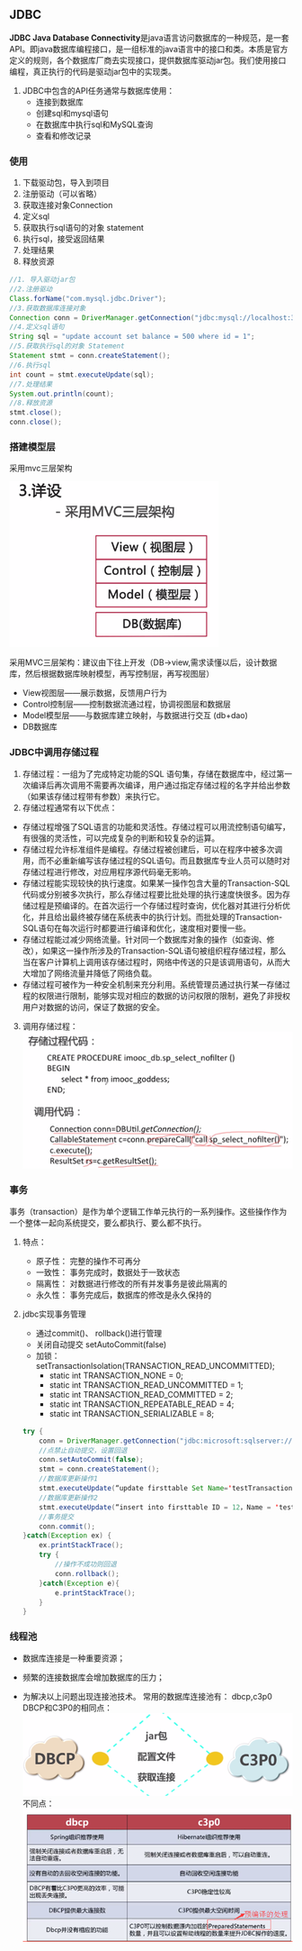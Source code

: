 ## JDBC

**JDBC Java Database Connectivity**是java语言访问数据库的一种规范，是一套API。即java数据库编程接口，是一组标准的java语言中的接口和类。本质是官方定义的规则，各个数据库厂商去实现接口，提供数据库驱动jar包。我们使用接口编程，真正执行的代码是驱动jar包中的实现类。
1. JDBC中包含的API任务通常与数据库使用：
    - 连接到数据库
    - 创建sql和mysql语句
    - 在数据库中执行sql和MySQL查询
    - 查看和修改记录
### 使用
1. 下载驱动包，导入到项目
2. 注册驱动（可以省略）
3. 获取连接对象Connection
4. 定义sql
5. 获取执行sql语句的对象 statement
6. 执行sql，接受返回结果
7. 处理结果
8. 释放资源
```java
//1. 导入驱动jar包
//2.注册驱动
Class.forName("com.mysql.jdbc.Driver");
//3.获取数据库连接对象
Connection conn = DriverManager.getConnection("jdbc:mysql://localhost:3306/db3", "root", "root");
//4.定义sql语句
String sql = "update account set balance = 500 where id = 1";
//5.获取执行sql的对象 Statement
Statement stmt = conn.createStatement();
//6.执行sql
int count = stmt.executeUpdate(sql);
//7.处理结果
System.out.println(count);
//8.释放资源
stmt.close();
conn.close();
```
### 搭建模型层
采用mvc三层架构

![avator](images/MVC三层架构.png)

采用MVC三层架构：建议由下往上开发（DB->view,需求读懂以后，设计数据库，然后根据数据库映射模型，再写控制层，再写视图层）

- View视图层——展示数据，反馈用户行为
- Control控制层——控制数据流通过程，协调视图层和数据层
- Model模型层——与数据库建立映射，与数据进行交互 (db+dao)
- DB数据库

### JDBC中调用存储过程
1. 存储过程：一组为了完成特定功能的SQL 语句集，存储在数据库中，经过第一次编译后再次调用不需要再次编译，用户通过指定存储过程的名字并给出参数（如果该存储过程带有参数）来执行它。
2. 存储过程通常有以下优点：
- 存储过程增强了SQL语言的功能和灵活性。存储过程可以用流控制语句编写，有很强的灵活性，可以完成复杂的判断和较复杂的运算。
- 存储过程允许标准组件是编程。存储过程被创建后，可以在程序中被多次调用，而不必重新编写该存储过程的SQL语句。而且数据库专业人员可以随时对存储过程进行修改，对应用程序源代码毫无影响。
- 存储过程能实现较快的执行速度。如果某一操作包含大量的Transaction-SQL代码或分别被多次执行，那么存储过程要比批处理的执行速度快很多。因为存储过程是预编译的。在首次运行一个存储过程时查询，优化器对其进行分析优化，并且给出最终被存储在系统表中的执行计划。而批处理的Transaction-SQL语句在每次运行时都要进行编译和优化，速度相对要慢一些。
- 存储过程能过减少网络流量。针对同一个数据库对象的操作（如查询、修改），如果这一操作所涉及的Transaction-SQL语句被组织程存储过程，那么当在客户计算机上调用该存储过程时，网络中传送的只是该调用语句，从而大大增加了网络流量并降低了网络负载。
- 存储过程可被作为一种安全机制来充分利用。系统管理员通过执行某一存储过程的权限进行限制，能够实现对相应的数据的访问权限的限制，避免了非授权用户对数据的访问，保证了数据的安全。

3. 调用存储过程：
   ![avator](images/存储过程.png)

### 事务
事务（transaction）是作为单个逻辑工作单元执行的一系列操作。这些操作作为一个整体一起向系统提交，要么都执行、要么都不执行。
1. 特点：
    - 原子性： 完整的操作不可再分
    - 一致性： 事务完成时，数据处于一致状态
    - 隔离性： 对数据进行修改的所有并发事务是彼此隔离的
    - 永久性： 事务完成后，数据库的修改是永久保持的
2. jdbc实现事务管理
    - 通过commit()、 rollback()进行管理
    - 关闭自动提交 setAutoCommit(false)
    - 加锁：setTransactionIsolation(TRANSACTION_READ_UNCOMMITTED);
      - static int TRANSACTION_NONE = 0;
      - static int TRANSACTION_READ_UNCOMMITTED = 1;
      - static int TRANSACTION_READ_COMMITTED = 2;
      - static int TRANSACTION_REPEATABLE_READ = 4;
      - static int TRANSACTION_SERIALIZABLE = 8;

    ```java
    try {  
        conn = DriverManager.getConnection("jdbc:microsoft:sqlserver://localhost:1433;User=JavaDB;Password=javadb;DatabaseName=northwind");  
        //点禁止自动提交，设置回退  
        conn.setAutoCommit(false);   
        stmt = conn.createStatement();  
        //数据库更新操作1  
        stmt.executeUpdate(“update firsttable Set Name='testTransaction' Where ID = 1”);   
        //数据库更新操作2  
        stmt.executeUpdate(“insert into firsttable ID = 12，Name = 'testTransaction2'”);   
        //事务提交  
        conn.commit();  
    }catch(Exception ex) {   
        ex.printStackTrace();  
        try {  
            //操作不成功则回退  
            conn.rollback();  
        }catch(Exception e){  
            e.printStackTrace();  
        }  
    }
    ```

### 线程池
- 数据库连接是一种重要资源；

- 频繁的连接数据库会增加数据库的压力；

- 为解决以上问题出现连接池技术。
常用的数据库连接池有： dbcp,c3p0
DBCP和C3P0的相同点：
![avator](images/DBCP和C3P0相同点.png)
不同点：
![avator](images/DBCP和C3P0不同点.png)